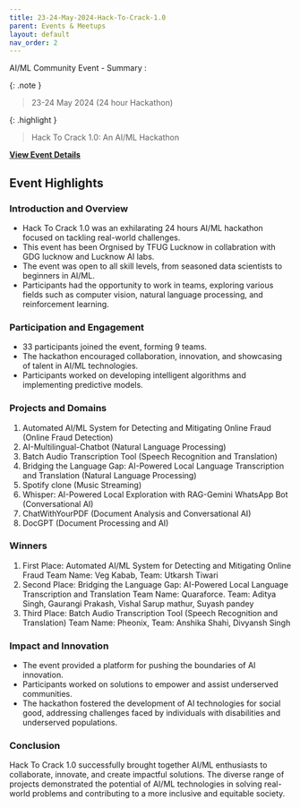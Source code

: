```yaml
---
title: 23-24-May-2024-Hack-To-Crack-1.0
parent: Events & Meetups
layout: default
nav_order: 2
---
```


AI/ML Community Event - Summary :

{: .note }
> 23-24 May 2024 (24 hour Hackathon)

{: .highlight }
> Hack To Crack 1.0: An AI/ML Hackathon

**[View Event Details](https://www.commudle.com/communities/tfug-lucknow/hackathons/hack-to-crack-1-0)**

## Event Highlights
### Introduction and Overview

- Hack To Crack 1.0 was an exhilarating 24 hours AI/ML hackathon focused on tackling real-world challenges.
- This event has been Orgnised by TFUG Lucknow in collabration with GDG lucknow and Lucknow AI labs. 
- The event was open to all skill levels, from seasoned data scientists to beginners in AI/ML.
- Participants had the opportunity to work in teams, exploring various fields such as computer vision, natural language processing, and reinforcement learning.

### Participation and Engagement

- 33 participants joined the event, forming 9 teams.
- The hackathon encouraged collaboration, innovation, and showcasing of talent in AI/ML technologies.
- Participants worked on developing intelligent algorithms and implementing predictive models.

### Projects and Domains

1. Automated AI/ML System for Detecting and Mitigating Online Fraud (Online Fraud Detection)
2. AI-Multilingual-Chatbot (Natural Language Processing)
3. Batch Audio Transcription Tool (Speech Recognition and Translation)
4. Bridging the Language Gap: AI-Powered Local Language Transcription and Translation (Natural Language Processing)
5. Spotify clone (Music Streaming)
6. Whisper: AI-Powered Local Exploration with RAG-Gemini WhatsApp Bot (Conversational AI)
7. ChatWithYourPDF (Document Analysis and Conversational AI)
8. DocGPT (Document Processing and AI)

### Winners

1. First Place: Automated AI/ML System for Detecting and Mitigating Online Fraud
      Team Name: Veg Kabab, Team: Utkarsh Tiwari 
2. Second Place: Bridging the Language Gap: AI-Powered Local Language Transcription and Translation
      Team Name: Quaraforce. Team: Aditya Singh, Gaurangi Prakash, Vishal Sarup mathur, Suyash pandey
3. Third Place: Batch Audio Transcription Tool (Speech Recognition and Translation)
      Team Name: Pheonix, Team: Anshika Shahi, Divyansh Singh

### Impact and Innovation

- The event provided a platform for pushing the boundaries of AI innovation.
- Participants worked on solutions to empower and assist underserved communities.
- The hackathon fostered the development of AI technologies for social good, addressing challenges faced by individuals with disabilities and underserved populations.

### Conclusion

Hack To Crack 1.0 successfully brought together AI/ML enthusiasts to collaborate, innovate, and create impactful solutions. The diverse range of projects demonstrated the potential of AI/ML technologies in solving real-world problems and contributing to a more inclusive and equitable society.
